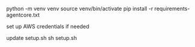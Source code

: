 python -m venv venv
source venv/bin/activate
pip install -r requirements-agentcore.txt

set up AWS credentials if needed

update setup.sh
sh setup.sh
